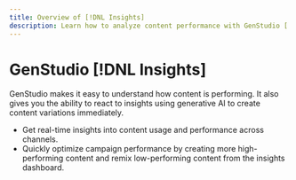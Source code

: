 ```yaml
---
title: Overview of [!DNL Insights]
description: Learn how to analyze content performance with GenStudio [!DNL Insights].
---
```


# GenStudio [!DNL Insights]

GenStudio makes it easy to understand how content is performing. It also gives you the ability to react to insights using generative AI to create content variations immediately.

- Get real-time insights into content usage and performance across channels.
- Quickly optimize campaign performance by creating more high-performing content and remix low-performing content from the insights dashboard.
